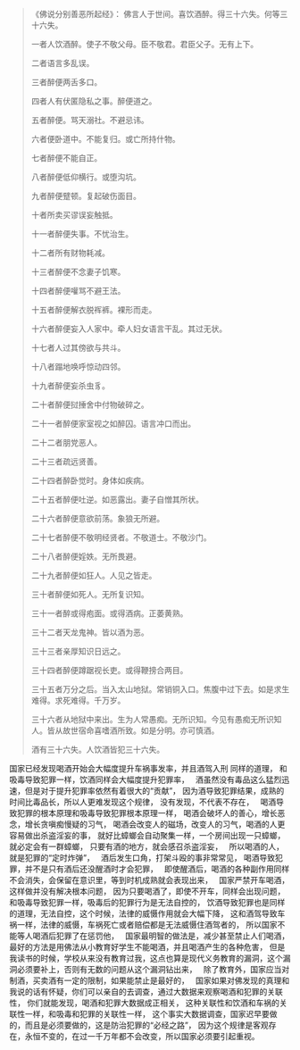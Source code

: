 > 《佛说分别善恶所起经》：
> 佛言人于世间。喜饮酒醉。得三十六失。何等三十六失。
> 
> 一者人饮酒醉。使子不敬父母。臣不敬君。君臣父子。无有上下。
> 
> 二者语言多乱误。
> 
> 三者醉便两舌多口。
> 
> 四者人有伏匿隐私之事。醉便道之。
> 
> 五者醉便。骂天溺社。不避忌讳。
> 
> 六者便卧道中。不能复归。或亡所持什物。
> 
> 七者醉便不能自正。
> 
> 八者醉便低仰横行。或堕沟坑。
> 
> 九者醉便躄顿。复起破伤面目。
> 
> 十者所卖买谬误妄触抵。
> 
> 十一者醉便失事。不忧治生。
> 
> 十二者所有财物耗减。
> 
> 十三者醉便不念妻子饥寒。
> 
> 十四者醉便嚾骂不避王法。
> 
> 十五者醉便解衣脱裈裤。裸形而走。
> 
> 十六者醉便妄入人家中。牵人妇女语言干乱。其过无状。
> 
> 十七者人过其傍欲与共斗。
> 
> 十八者蹋地唤呼惊动四邻。
> 
> 十九者醉便妄杀虫豸。
> 
> 二十者醉便挝捶舍中付物破碎之。
> 
> 二十一者醉便家室视之如醉囚。语言冲口而出。
> 
> 二十二者朋党恶人。
> 
> 二十三者疏远贤善。
> 
> 二十四者醉卧觉时。身体如疾病。
> 
> 二十五者醉便吐逆。如恶露出。妻子自憎其所状。
> 
> 二十六者醉便意欲前荡。象狼无所避。
> 
> 二十七者醉便不敬明经贤者。不敬道士。不敬沙门。
> 
> 二十八者醉便婬妷。无所畏避。
> 
> 二十九者醉便如狂人。人见之皆走。
> 
> 三十者醉便如死人。无所复识知。
> 
> 三十一者醉或得疱面。或得酒病。正萎黄熟。
> 
> 三十二者天龙鬼神。皆以酒为恶。
> 
> 三十三者亲厚知识日远之。
> 
> 三十四者醉便蹲踞视长吏。或得鞭搒合两目。
> 
> 三十五者万分之后。当入太山地狱。常销铜入口。焦腹中过下去。如是求生难得。求死难得。千万岁。
> 
> 三十六者从地狱中来出。生为人常愚痴。无所识知。今见有愚痴无所识知人。皆从故世宿命喜嗜酒所致。如是分明。亦可慎酒。
> 
> 酒有三十六失。人饮酒皆犯三十六失。

国家已经发现喝酒开始会大幅度提升车祸事发率，并且酒驾入刑
同样的道理，
和吸毒导致犯罪一样，饮酒同样会大幅度提升犯罪率，
&nbsp;
酒虽然没有毒品这么猛烈迅速，但是对于提升犯罪率依然有着很大的“贡献”，
因为酒导致犯罪结果，成熟的时间比毒品长，所以人更难发现这个规律，
没有发现，不代表不存在，
&nbsp;
喝酒导致犯罪的根本原理和吸毒导致犯罪根本原理一样，
喝酒会破坏人的善心，增长恶念，增长贪嗔痴慢疑的习气，
喝酒会改变人的磁场，改变人的习气，喝酒的人更容易做出杀盗淫妄的事，
就好比蟑螂会自动聚集一样，一个房间出现一只蟑螂，就必定会有一群蟑螂，
只要有酒的地方，就会感召杀盗淫妄，
&nbsp;
所以喝酒的人，就是犯罪的“定时炸弹”，
&nbsp;
酒后发生口角，打架斗殴的事非常常见，
喝酒导致犯罪，并不是只有酒后还没醒酒时才会犯罪，
&nbsp;
即使醒酒后，喝酒的各种副作用同样不会消失，会保留在意识里，等到时机成熟就会表现出来，
&nbsp;
国家严禁开车喝酒，这样做并没有解决根本问题，
因为只要喝酒了，即使不开车，同样会出现问题，
&nbsp;
和吸毒导致犯罪一样，吸毒后的犯罪行为是无法自控的，
饮酒导致犯罪也是同样的道理，无法自控，这个时候，法律的威慑作用就会大幅下降，
这和酒驾导致车祸一样，法律的威慑，车祸死亡或者赔偿都是无法威慑住酒驾者的，
所以国家不能等人喝酒后犯罪了在惩罚他，
&nbsp;
国家最明智的做法是，减少甚至禁止人们喝酒，
最好的方法是用佛法从小教育好学生不能喝酒，并且喝酒产生的各种危害，
但是我读书的时候，学校从来没有教育过我，这点也算是现代义务教育的漏洞，这个漏洞必须要补上，否则有无数的问题从这个漏洞钻出来，
&nbsp;
除了教育外，国家应当对制酒，买卖酒有一定的限制，如果能禁止是最好的，
&nbsp;
国家如果对佛发现的真理和我说的话有怀疑，你们可以亲自的去调查，通过大数据来观察喝酒和犯罪的关联性，
你们就能发现，喝酒和犯罪大数据成正相关，
这种关联性和饮酒和车祸的关联性一样，和吸毒和犯罪的关联性一样，
这个事实大数据调查，国家迟早要做的，而且是必须要做的，这是防治犯罪的“必经之路”，
因为这个规律是客观存在，永恒不变的，在过一千万年都不会改变，所以国家必须要引起重视。



